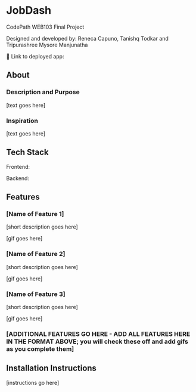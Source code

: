 # JobDash

CodePath WEB103 Final Project

Designed and developed by: Reneca Capuno, Tanishq Todkar and Tripurashree Mysore Manjunatha

🔗 Link to deployed app:

## About

### Description and Purpose

[text goes here]

### Inspiration

[text goes here]

## Tech Stack

Frontend:

Backend:

## Features

### [Name of Feature 1]

[short description goes here]

[gif goes here]

### [Name of Feature 2]

[short description goes here]

[gif goes here]

### [Name of Feature 3]

[short description goes here]

[gif goes here]

### [ADDITIONAL FEATURES GO HERE - ADD ALL FEATURES HERE IN THE FORMAT ABOVE; you will check these off and add gifs as you complete them]

## Installation Instructions

[instructions go here]
